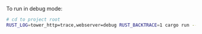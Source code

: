 To run in debug mode:

```bash
# cd to project root
RUST_LOG=tower_http=trace,webserver=debug RUST_BACKTRACE=1 cargo run --manifest-path=backend/webserver/Cargo.toml
```
